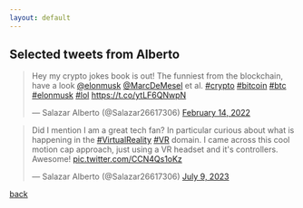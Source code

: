 ```yaml
---
layout: default
---
```


## Selected tweets from Alberto

<blockquote class="twitter-tweet"><p lang="en" dir="ltr">Hey my crypto jokes book is out! The funniest from the blockchain, have a look <a href="https://twitter.com/elonmusk?ref_src=twsrc%5Etfw">@elonmusk</a> <a href="https://twitter.com/MarcDeMesel?ref_src=twsrc%5Etfw">@MarcDeMesel</a> et al. <a href="https://twitter.com/hashtag/crypto?src=hash&amp;ref_src=twsrc%5Etfw">#crypto</a> <a href="https://twitter.com/hashtag/bitcoin?src=hash&amp;ref_src=twsrc%5Etfw">#bitcoin</a> <a href="https://twitter.com/hashtag/btc?src=hash&amp;ref_src=twsrc%5Etfw">#btc</a> <a href="https://twitter.com/hashtag/elonmusk?src=hash&amp;ref_src=twsrc%5Etfw">#elonmusk</a> <a href="https://twitter.com/hashtag/lol?src=hash&amp;ref_src=twsrc%5Etfw">#lol</a> <a href="https://t.co/ytLF6QNwpN">https://t.co/ytLF6QNwpN</a></p>&mdash; Salazar Alberto (@Salazar26617306) <a href="https://twitter.com/Salazar26617306/status/1493356808236371973?ref_src=twsrc%5Etfw">February 14, 2022</a></blockquote> 
<script async="" src="//platform.twitter.com/widgets.js" charset="utf-8"></script>

<blockquote class="twitter-tweet"><p lang="en" dir="ltr">Did I mention I am a great tech fan? In particular curious about what is happening in the <a href="https://twitter.com/hashtag/VirtualReality?src=hash&amp;ref_src=twsrc%5Etfw">#VirtualReality</a> <a href="https://twitter.com/hashtag/VR?src=hash&amp;ref_src=twsrc%5Etfw">#VR</a> domain. I came across this cool motion cap approach, just using a VR headset and it&#39;s controllers. Awesome! <a href="https://t.co/CCN4Qs1oKz">pic.twitter.com/CCN4Qs1oKz</a></p>&mdash; Salazar Alberto (@Salazar26617306) <a href="https://twitter.com/Salazar26617306/status/1678061937270169603?ref_src=twsrc%5Etfw">July 9, 2023</a></blockquote>
<script async="" src="//platform.twitter.com/widgets.js" charset="utf-8"></script>


[back](./)

<!--
<script async src="https://platform.twitter.com/widgets.js" charset="utf-8"></script>
-->

